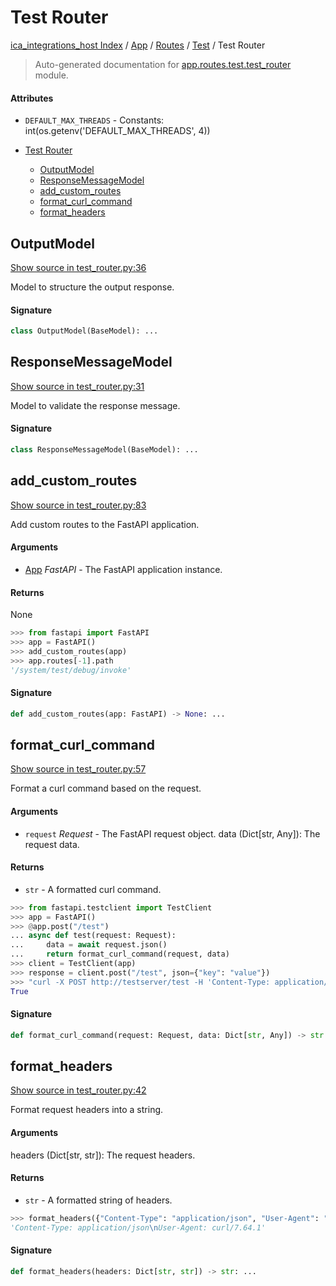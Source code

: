 # Test Router

[ica_integrations_host Index](../../../README.md#ica_integrations_host-index) / [App](../../index.md#app) / [Routes](../index.md#routes) / [Test](./index.md#test) / Test Router

> Auto-generated documentation for [app.routes.test.test_router](https://github.ibm.com/destiny/ica_integrations_host/blob/main/app/routes/test/test_router.py) module.

#### Attributes

- `DEFAULT_MAX_THREADS` - Constants: int(os.getenv('DEFAULT_MAX_THREADS', 4))


- [Test Router](#test-router)
  - [OutputModel](#outputmodel)
  - [ResponseMessageModel](#responsemessagemodel)
  - [add_custom_routes](#add_custom_routes)
  - [format_curl_command](#format_curl_command)
  - [format_headers](#format_headers)

## OutputModel

[Show source in test_router.py:36](https://github.ibm.com/destiny/ica_integrations_host/blob/main/app/routes/test/test_router.py#L36)

Model to structure the output response.

#### Signature

```python
class OutputModel(BaseModel): ...
```



## ResponseMessageModel

[Show source in test_router.py:31](https://github.ibm.com/destiny/ica_integrations_host/blob/main/app/routes/test/test_router.py#L31)

Model to validate the response message.

#### Signature

```python
class ResponseMessageModel(BaseModel): ...
```



## add_custom_routes

[Show source in test_router.py:83](https://github.ibm.com/destiny/ica_integrations_host/blob/main/app/routes/test/test_router.py#L83)

Add custom routes to the FastAPI application.

#### Arguments

- [App](../../index.md#app) *FastAPI* - The FastAPI application instance.

#### Returns

None

```python
>>> from fastapi import FastAPI
>>> app = FastAPI()
>>> add_custom_routes(app)
>>> app.routes[-1].path
'/system/test/debug/invoke'
```

#### Signature

```python
def add_custom_routes(app: FastAPI) -> None: ...
```



## format_curl_command

[Show source in test_router.py:57](https://github.ibm.com/destiny/ica_integrations_host/blob/main/app/routes/test/test_router.py#L57)

Format a curl command based on the request.

#### Arguments

- `request` *Request* - The FastAPI request object.
data (Dict[str, Any]): The request data.

#### Returns

- `str` - A formatted curl command.

```python
>>> from fastapi.testclient import TestClient
>>> app = FastAPI()
>>> @app.post("/test")
... async def test(request: Request):
...     data = await request.json()
...     return format_curl_command(request, data)
>>> client = TestClient(app)
>>> response = client.post("/test", json={"key": "value"})
>>> "curl -X POST http://testserver/test -H 'Content-Type: application/json' -d '{"key": "value"}'" in response.text
True
```

#### Signature

```python
def format_curl_command(request: Request, data: Dict[str, Any]) -> str: ...
```



## format_headers

[Show source in test_router.py:42](https://github.ibm.com/destiny/ica_integrations_host/blob/main/app/routes/test/test_router.py#L42)

Format request headers into a string.

#### Arguments

headers (Dict[str, str]): The request headers.

#### Returns

- `str` - A formatted string of headers.

```python
>>> format_headers({"Content-Type": "application/json", "User-Agent": "curl/7.64.1"})
'Content-Type: application/json\nUser-Agent: curl/7.64.1'
```

#### Signature

```python
def format_headers(headers: Dict[str, str]) -> str: ...
```
